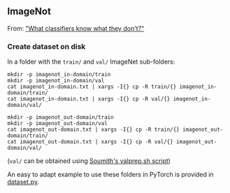 ## ImageNot

From: ["What classifiers know what they don't?"](https://arxiv.org/abs/2107.06217)

### Create dataset on disk

In a folder with the `train/` and `val/` ImageNet sub-folders:

```
mkdir -p imagenot_in-domain/train
mkdir -p imagenot_in-domain/val
cat imagenot_in-domain.txt | xargs -I{} cp -R train/{} imagenot_in-domain/train/
cat imagenot_in-domain.txt | xargs -I{} cp -R val/{} imagenot_in-domain/val/

mkdir -p imagenot_out-domain/train
mkdir -p imagenot_out-domain/val
cat imagenot_out-domain.txt | xargs -I{} cp -R train/{} imagenot_out-domain/train/
cat imagenot_out-domain.txt | xargs -I{} cp -R val/{} imagenot_out-domain/val/
```

(`val/` can be obtained using [Soumith's valprep.sh script](https://raw.githubusercontent.com/soumith/imagenetloader.torch/master/valprep.sh))

An easy to adapt example to use these folders in PyTorch is provided in [dataset.py](../imagenet_dogs_vs_notdogs/dataset.py).
